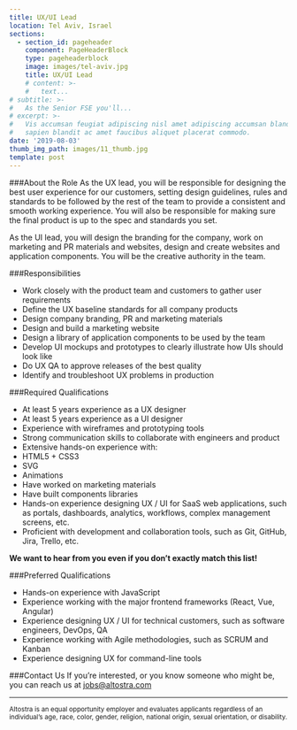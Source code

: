 ```yaml
---
title: UX/UI Lead
location: Tel Aviv, Israel
sections:
  - section_id: pageheader
    component: PageHeaderBlock
    type: pageheaderblock
    image: images/tel-aviv.jpg
    title: UX/UI Lead
    # content: >-
    #   text...
# subtitle: >-
#   As the Senior FSE you'll...
# excerpt: >-
#   Vis accumsan feugiat adipiscing nisl amet adipiscing accumsan blandit accumsan
#   sapien blandit ac amet faucibus aliquet placerat commodo.
date: '2019-08-03'
thumb_img_path: images/11_thumb.jpg
template: post
---
```


###About the Role
As the UX lead, you will be responsible for designing the best user experience for our customers, setting design guidelines, rules and standards to be followed by the rest of the team to provide a consistent and smooth working experience. You will also be responsible for making sure the final product is up to the spec and standards you set.

As the UI lead, you will design the branding for the company, work on marketing and PR materials and websites, design and create websites and application components. You will be the creative authority in the team.

###Responsibilities
- Work closely with the product team and customers to gather user requirements
- Define the UX baseline standards for all company products
- Design company branding, PR and marketing materials
- Design and build a marketing website
- Design a library of application components to be used by the team
- Develop UI mockups and prototypes to clearly illustrate how UIs should look like
- Do UX QA to approve releases of the best quality
- Identify and troubleshoot UX problems in production

###Required Qualifications
- At least 5 years experience as a UX designer
- At least 5 years experience as a UI designer
- Experience with wireframes and prototyping tools
- Strong communication skills to collaborate with engineers and product
- Extensive hands-on experience with:
- HTML5 + CSS3
- SVG
- Animations
- Have worked on marketing materials
- Have built components libraries
- Hands-on experience designing UX / UI for SaaS web applications, such as portals, dashboards, analytics, workflows, complex management screens, etc.
- Proficient with development and collaboration tools, such as Git, GitHub, Jira, Trello, etc.

**We want to hear from you even if you don’t exactly match this list!**

###Preferred Qualifications
- Hands-on experience with JavaScript
- Experience working with the major frontend frameworks (React, Vue, Angular)
- Experience designing UX / UI for technical customers, such as software engineers, DevOps, QA
- Experience working with Agile methodologies, such as SCRUM and Kanban
- Experience designing UX for command-line tools

###Contact Us
If you’re interested, or you know someone who might be, you can reach us at [jobs@altostra.com](mailto:jobs@altostra.com)

---

<sub>Altostra is an equal opportunity employer and evaluates applicants regardless of an individual’s age, race, color, gender, religion, national origin, sexual orientation, or disability.</sub>
